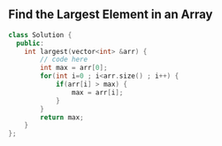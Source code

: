 ## Find the Largest Element in an Array
```C++
class Solution {
  public:
    int largest(vector<int> &arr) {
        // code here
        int max = arr[0];
        for(int i=0 ; i<arr.size() ; i++) {
            if(arr[i] > max) {
                max = arr[i];
            }
        }
        return max;
    }
};
```
